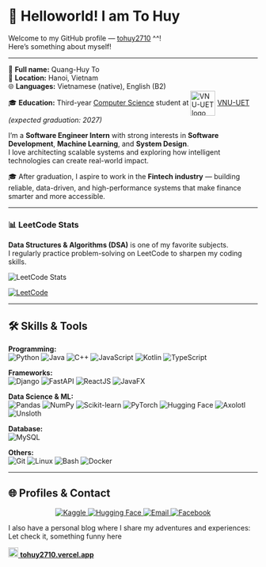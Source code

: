 # 👋 Helloworld! I am To Huy

Welcome to my GitHub profile — [tohuy2710](https://github.com/tohuy2710) ^^!  
Here’s something about myself!

---

📝 **Full name:** Quang-Huy To  
📍 **Location:** Hanoi, Vietnam  
🌐 **Languages:** Vietnamese (native), English (B2)  
🎓 **Education:** Third-year [Computer Science](https://uet.vnu.edu.vn/chuong-trinh-dao-tao-nganh-khoa-hoc-may-tinh-4-2/) student at  <img src="https://media.loveitopcdn.com/3807/logo-dh-quoc-gia-ha-noi-vector-dongphucsongphu2.png" alt="VNU-UET logo" width="50" style="vertical-align:middle;"/> [VNU-UET](https://vi.wikipedia.org/wiki/Tr%C6%B0%E1%BB%9Dng_%C4%90%E1%BA%A1i_h%E1%BB%8Dc_C%C3%B4ng_ngh%E1%BB%87,_%C4%90%E1%BA%A1i_h%E1%BB%8Dc_Qu%E1%BB%91c_gia_H%C3%A0_N%E1%BB%99)   *(expected graduation: 2027)*

I’m a **Software Engineer Intern** with strong interests in **Software Development**, **Machine Learning**, and **System Design**.  
I love architecting scalable systems and exploring how intelligent technologies can create real-world impact.

🎓 After graduation, I aspire to work in the **Fintech industry** — building reliable, data-driven, and high-performance systems that make finance smarter and more accessible.


---
### 📊 LeetCode Stats

**Data Structures & Algorithms (DSA)** is one of my favorite subjects.  
I regularly practice problem-solving on LeetCode to sharpen my coding skills.

![LeetCode Stats](https://leetcard.jacoblin.cool/tohuy2710?theme=light&font=DM%20Sans&ext=heatmap)


<a href="https://leetcode.com/u/tohuy2710/">
    <img src="https://img.shields.io/badge/LeetCode-000000?style=for-the-badge&logo=LeetCode&logoColor=" alt="LeetCode"/>
</a>
  
---

## 🛠 Skills & Tools

**Programming:**  
![Python](https://img.shields.io/badge/-Python-3776AB?logo=python&logoColor=white)
![Java](https://img.shields.io/badge/-Java-ED8B00?logo=java&logoColor=white)
![C++](https://img.shields.io/badge/-C++-00599C?logo=cplusplus&logoColor=white)
![JavaScript](https://img.shields.io/badge/-JavaScript-F7E018?logo=javascript&logoColor=black)
![Kotlin](https://img.shields.io/badge/-Kotlin-0095D5?logo=kotlin&logoColor=white)
![TypeScript](https://img.shields.io/badge/-TypeScript-3178C6?logo=typescript&logoColor=white)

**Frameworks:**  
![Django](https://img.shields.io/badge/-Django-092E20?logo=django&logoColor=white)
![FastAPI](https://img.shields.io/badge/-FastAPI-092E20?logo=fastapi&logoColor=white)
![ReactJS](https://img.shields.io/badge/-React-61DAFB?logo=react&logoColor=black)
![JavaFX](https://img.shields.io/badge/-JavaFX-FF6F00?logo=java&logoColor=white)

**Data Science & ML:**  
![Pandas](https://img.shields.io/badge/-Pandas-150458?logo=pandas&logoColor=white)
![NumPy](https://img.shields.io/badge/-NumPy-013243?logo=numpy&logoColor=white)
![Scikit-learn](https://img.shields.io/badge/-Scikit--learn-F7931E?logo=scikit-learn&logoColor=white)
![PyTorch](https://img.shields.io/badge/-PyTorch-EE4C2C?logo=pytorch&logoColor=white)
![Hugging Face](https://img.shields.io/badge/-HuggingFace-FFD21E?logo=huggingface&logoColor=black)
![Axolotl](https://img.shields.io/badge/-Axolotl-000000?logo=python&logoColor=white)
![Unsloth](https://img.shields.io/badge/-Unsloth-000000?logo=python&logoColor=white)

**Database:**  
![MySQL](https://img.shields.io/badge/-MySQL-4479A1?logo=mysql&logoColor=white)

**Others:**  
![Git](https://img.shields.io/badge/-Git-F05032?logo=git&logoColor=white)
![Linux](https://img.shields.io/badge/-Linux-FCC624?logo=linux&logoColor=black)
![Bash](https://img.shields.io/badge/-Bash-4EAA25?logo=gnubash&logoColor=white)
![Docker](https://img.shields.io/badge/-Docker-2496ED?logo=docker&logoColor=white)

---

## 🌐 Profiles & Contact

<p align="center">
  <a href="https://www.kaggle.com/tohuy2710">
    <img src="https://img.shields.io/badge/Kaggle-20BEFF?style=for-the-badge&logo=kaggle&logoColor=white" alt="Kaggle"/>
  </a>
  <a href="https://huggingface.co/tohuy2710">
    <img src="https://img.shields.io/badge/HuggingFace-FFD21E?style=for-the-badge&logo=huggingface&logoColor=black" alt="Hugging Face"/>
  </a>
  <a href="mailto:tohuy2710@gmail.com">
    <img src="https://img.shields.io/badge/Email-0078D4?style=for-the-badge&logo=gmail&logoColor=white" alt="Email"/>
  </a>
  <a href="https://www.facebook.com/tohuy.2710/">
    <img src="https://img.shields.io/badge/Facebook-1877F2?style=for-the-badge&logo=facebook&logoColor=white" alt="Facebook"/>
  </a>


I also have a personal blog where I share my adventures and experiences: Let check it, something funny here

[<img src="https://i.pinimg.com/736x/0c/56/79/0c56799b8f9872257034c8d3a5ae68fd.jpg" width="20"/> **tohuy2710.vercel.app**](https://tohuy2710.vercel.app/)

</p>



